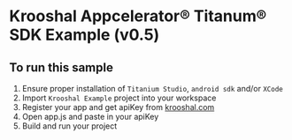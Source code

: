 # Krooshal Appcelerator&reg; Titanum&reg; SDK Example (v0.5)

## To run this sample

1. Ensure proper installation of `Titanium Studio`, `android sdk` and/or `XCode`
1. Import `Krooshal Example` project into your workspace
1. Register your app and get apiKey from [krooshal.com](https://www.krooshal.com/app)
1. Open app.js and paste in your apiKey
1. Build and run your project
